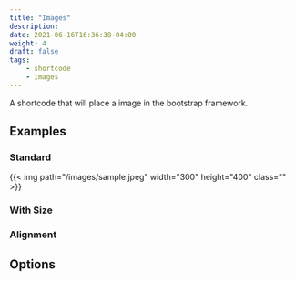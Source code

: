 ```yaml
---
title: "Images"
description:
date: 2021-06-16T16:36:38-04:00
weight: 4
draft: false
tags:
    - shortcode
    - images
---
```


A shortcode that will place a image in the bootstrap framework.

## Examples

### Standard

{{< img path="/images/sample.jpeg" width="300" height="400" class="" >}}

### With Size

### Alignment


## Options